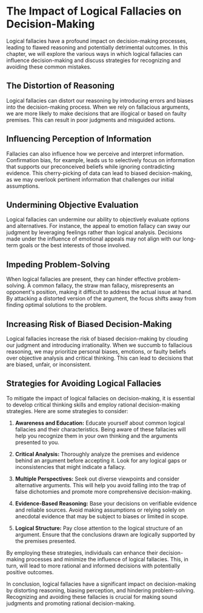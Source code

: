 The Impact of Logical Fallacies on Decision-Making
===========================================================

Logical fallacies have a profound impact on decision-making processes, leading to flawed reasoning and potentially detrimental outcomes. In this chapter, we will explore the various ways in which logical fallacies can influence decision-making and discuss strategies for recognizing and avoiding these common mistakes.

**The Distortion of Reasoning**
-------------------------------

Logical fallacies can distort our reasoning by introducing errors and biases into the decision-making process. When we rely on fallacious arguments, we are more likely to make decisions that are illogical or based on faulty premises. This can result in poor judgments and misguided actions.

**Influencing Perception of Information**
-----------------------------------------

Fallacies can also influence how we perceive and interpret information. Confirmation bias, for example, leads us to selectively focus on information that supports our preconceived beliefs while ignoring contradicting evidence. This cherry-picking of data can lead to biased decision-making, as we may overlook pertinent information that challenges our initial assumptions.

**Undermining Objective Evaluation**
------------------------------------

Logical fallacies can undermine our ability to objectively evaluate options and alternatives. For instance, the appeal to emotion fallacy can sway our judgment by leveraging feelings rather than logical analysis. Decisions made under the influence of emotional appeals may not align with our long-term goals or the best interests of those involved.

**Impeding Problem-Solving**
----------------------------

When logical fallacies are present, they can hinder effective problem-solving. A common fallacy, the straw man fallacy, misrepresents an opponent's position, making it difficult to address the actual issue at hand. By attacking a distorted version of the argument, the focus shifts away from finding optimal solutions to the problem.

**Increasing Risk of Biased Decision-Making**
---------------------------------------------

Logical fallacies increase the risk of biased decision-making by clouding our judgment and introducing irrationality. When we succumb to fallacious reasoning, we may prioritize personal biases, emotions, or faulty beliefs over objective analysis and critical thinking. This can lead to decisions that are biased, unfair, or inconsistent.

**Strategies for Avoiding Logical Fallacies**
---------------------------------------------

To mitigate the impact of logical fallacies on decision-making, it is essential to develop critical thinking skills and employ rational decision-making strategies. Here are some strategies to consider:

1. **Awareness and Education:** Educate yourself about common logical fallacies and their characteristics. Being aware of these fallacies will help you recognize them in your own thinking and the arguments presented to you.

2. **Critical Analysis:** Thoroughly analyze the premises and evidence behind an argument before accepting it. Look for any logical gaps or inconsistencies that might indicate a fallacy.

3. **Multiple Perspectives:** Seek out diverse viewpoints and consider alternative arguments. This will help you avoid falling into the trap of false dichotomies and promote more comprehensive decision-making.

4. **Evidence-Based Reasoning:** Base your decisions on verifiable evidence and reliable sources. Avoid making assumptions or relying solely on anecdotal evidence that may be subject to biases or limited in scope.

5. **Logical Structure:** Pay close attention to the logical structure of an argument. Ensure that the conclusions drawn are logically supported by the premises presented.

By employing these strategies, individuals can enhance their decision-making processes and minimize the influence of logical fallacies. This, in turn, will lead to more rational and informed decisions with potentially positive outcomes.

In conclusion, logical fallacies have a significant impact on decision-making by distorting reasoning, biasing perception, and hindering problem-solving. Recognizing and avoiding these fallacies is crucial for making sound judgments and promoting rational decision-making.
